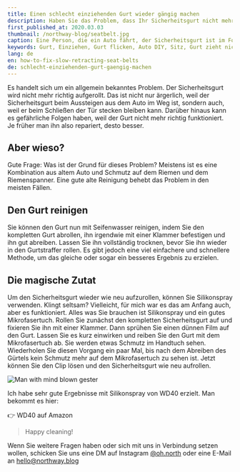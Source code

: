 ```yaml
---
title: Einen schlecht einziehenden Gurt wieder gängig machen
description: Haben Sie das Problem, dass Ihr Sicherheitsgurt nicht mehr richtig aufrollt? Hier ist eine Lösung.
first_published_at: 2020.03.03
thumbnail: /northway-blog/seatbelt.jpg
caption: Eine Person, die ein Auto fährt, der Sicherheitsgurt ist im Fokus
keywords: Gurt, Einziehen, Gurt flicken, Auto DIY, Sitz, Gurt zieht nicht ein
lang: de
en: how-to-fix-slow-retracting-seat-belts
de: schlecht-einziehenden-gurt-gaengig-machen
---
```


Es handelt sich um ein allgemein bekanntes Problem. Der Sicherheitsgurt wird nicht mehr richtig aufgerollt. Das ist nicht nur ärgerlich, weil der Sicherheitsgurt beim Aussteigen aus dem Auto im Weg ist, sondern auch, weil er beim Schließen der Tür stecken bleiben kann. Darüber hinaus kann es gefährliche Folgen haben, weil der Gurt nicht mehr richtig funktioniert. Je früher man ihn also repariert, desto besser.

## Aber wieso?

Gute Frage: Was ist der Grund für dieses Problem? Meistens ist es eine Kombination aus altem Auto und Schmutz auf dem Riemen und dem Riemenspanner. Eine gute alte Reinigung behebt das Problem in den meisten Fällen.

## Den Gurt reinigen

Sie können den Gurt nun mit Seifenwasser reinigen, indem Sie den kompletten Gurt abrollen, ihn irgendwie mit einer Klammer befestigen und ihn gut abreiben. Lassen Sie ihn vollständig trocknen, bevor Sie ihn wieder in den Gurtstraffer rollen. Es gibt jedoch eine viel einfachere und schnellere Methode, um das gleiche oder sogar ein besseres Ergebnis zu erzielen.

## Die magische Zutat

Um den Sicherheitsgurt wieder wie neu aufzurollen, können Sie Silikonspray verwenden. Klingt seltsam? Vielleicht, für mich war es das am Anfang auch, aber es funktioniert. Alles was Sie brauchen ist Silikonspray und ein gutes Mikrofasertuch. Rollen Sie zunächst den kompletten Sicherheitsgurt auf und fixieren Sie ihn mit einer Klammer. Dann sprühen Sie einen dünnen Film auf den Gurt. Lassen Sie es kurz einwirken und reiben Sie den Gurt mit dem Mikrofasertuch ab. Sie werden etwas Schmutz im Handtuch sehen. Wiederholen Sie diesen Vorgang ein paar Mal, bis nach dem Abreiben des Gürtels kein Schmutz mehr auf dem Mikrofasertuch zu sehen ist. Jetzt können Sie den Clip lösen und den Sicherheitsgurt wie neu aufrollen.

<img src="https://res.cloudinary.com/simonett-software-engineering/image/upload/v1618605831/northway-blog/mind-blown.gif" alt="Man with mind blown gester">

Ich habe sehr gute Ergebnisse mit Silikonspray von WD40 erzielt. Man bekommt es hier:

<external-link href="https://amzn.to/2VBknIm" track-goal-id="YWJQ8KWF">👉 WD40 auf Amazon</external-link>

> Happy cleaning!

Wenn Sie weitere Fragen haben oder sich mit uns in Verbindung setzen wollen, schicken Sie uns eine DM auf Instagram [@oh.north](https://www.instagram.com/oh.north/) oder eine E-Mail an [hello@northway.blog](mailto:hello@northway.blog)
